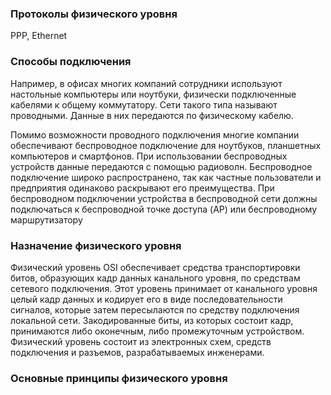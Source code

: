
### Протоколы физического уровня

PPP, Ethernet
### Способы подключения
Например, в офисах многих компаний сотрудники используют настольные компьютеры или ноутбуки, физически подключенные кабелями к общему коммутатору. Сети такого типа называют проводными. Данные в них передаются по физическому кабелю.

Помимо возможности проводного подключения многие компании обеспечивают беспроводное подключение для ноутбуков, планшетных компьютеров и смартфонов. При использовании беспроводных устройств данные передаются с помощью радиоволн. Беспроводное подключение широко распространено, так как частные пользователи и предприятия одинаково раскрывают его преимущества. При беспроводном подключении устройства в беспроводной сети должны подключаться к беспроводной точке доступа (AP) или беспроводному маршрутизатору
### Назначение физического уровня

Физический уровень OSI обеспечивает средства транспортировки битов, образующих кадр данных канального уровня, по средствам сетевого подключения. Этот уровень принимает от канального уровня целый кадр данных и кодирует его в виде последовательности сигналов, которые затем пересылаются по средству подключения локальной сети. Закодированные биты, из которых состоит кадр, принимаются либо оконечным, либо промежуточным устройством.
Физический уровень состоит из электронных схем, средств подключения и разъемов, разрабатываемых инженерами.
### Основные принципы физического уровня



